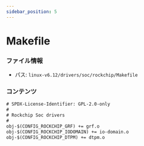 ```yaml
---
sidebar_position: 5
---
```

# Makefile

### ファイル情報

- パス: `linux-v6.12/drivers/soc/rockchip/Makefile`

### コンテンツ

```txt
# SPDX-License-Identifier: GPL-2.0-only
#
# Rockchip Soc drivers
#
obj-$(CONFIG_ROCKCHIP_GRF) += grf.o
obj-$(CONFIG_ROCKCHIP_IODOMAIN) += io-domain.o
obj-$(CONFIG_ROCKCHIP_DTPM) += dtpm.o

```
